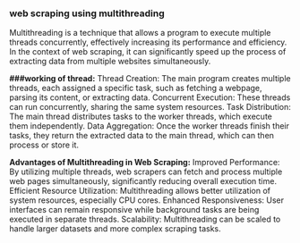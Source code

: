 ### web scraping using multithreading

  Multithreading is a technique that allows a program to execute multiple threads concurrently, effectively increasing its performance and efficiency. In the context of web scraping, it can significantly speed up the process of extracting data from multiple websites simultaneously.

**###working of thread:**
Thread Creation: The main program creates multiple threads, each assigned a specific task, such as fetching a webpage, parsing its content, or extracting data.
Concurrent Execution: These threads can run concurrently, sharing the same system resources.
Task Distribution: The main thread distributes tasks to the worker threads, which execute them independently.
Data Aggregation: Once the worker threads finish their tasks, they return the extracted data to the main thread, which can then process or store it.


**Advantages of Multithreading in Web Scraping:**
Improved Performance: By utilizing multiple threads, web scrapers can fetch and process multiple web pages simultaneously, significantly reducing overall execution time.
Efficient Resource Utilization: Multithreading allows better utilization of system resources, especially CPU cores.
Enhanced Responsiveness: User interfaces can remain responsive while background tasks are being executed in separate threads.
Scalability: Multithreading can be scaled to handle larger datasets and more complex scraping tasks.
